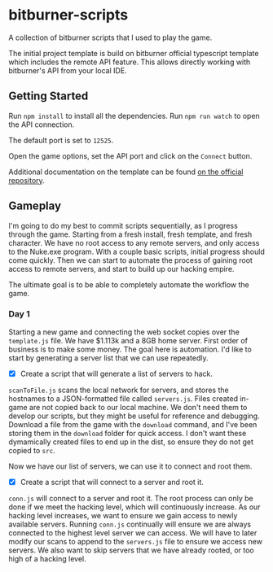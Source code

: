 # bitburner-scripts

A collection of bitburner scripts that I used to play the game.

The initial project template is build on bitburner official typescript template which includes the remote API feature. This allows directly working with bitburner's API from your local IDE.

## Getting Started

Run `npm install` to install all the dependencies.
Run `npm run watch` to open the API connection.

The default port is set to `12525`.

Open the game options, set the API port and click on the `Connect` button.

Additional documentation on the template can be found [on the official repository](https://github.com/bitburner-official/typescript-template).

## Gameplay

I'm going to do my best to commit scripts sequentially, as I progress through the game. Starting from a fresh install, fresh template, and fresh character. We have no root access to any remote servers, and only access to the Nuke.exe program. With a couple basic scripts, initial progress should come quickly. Then we can start to automate the process of gaining root access to remote servers, and start to build up our hacking empire.

The ultimate goal is to be able to completely automate the workflow the game.

### Day 1

Starting a new game and connecting the web socket copies over the `template.js` file. We have $1.113k and a 8GB home server. First order of business is to make some money. The goal here is automation. I'd like to start by generating a server list that we can use repeatedly.

- [x] Create a script that will generate a list of servers to hack.

`scanToFile.js` scans the local network for servers, and stores the hostnames to a JSON-formatted file called `servers.js`. Files created in-game are not copied back to our local machine. We don't need them to develop our scripts, but they might be useful for reference and debugging. Download a file from the game with the `download` command, and I've been storing them in the `download` folder for quick access. I don't want these dymamically created files to end up in the dist, so ensure they do not get copied to `src`.

Now we have our list of servers, we can use it to connect and root them.

- [x] Create a script that will connect to a server and root it.

`conn.js` will connect to a server and root it. The root process can only be done if we meet the hacking level, which will continuously increase. As our hacking level increases, we want to ensure we gain access to newly available servers. Running `conn.js` continually will ensure we are always connected to the highest level server we can access. We will have to later modify our scans to append to the `servers.js` file to ensure we access new servers. We also want to skip servers that we have already rooted, or too high of a hacking level.
